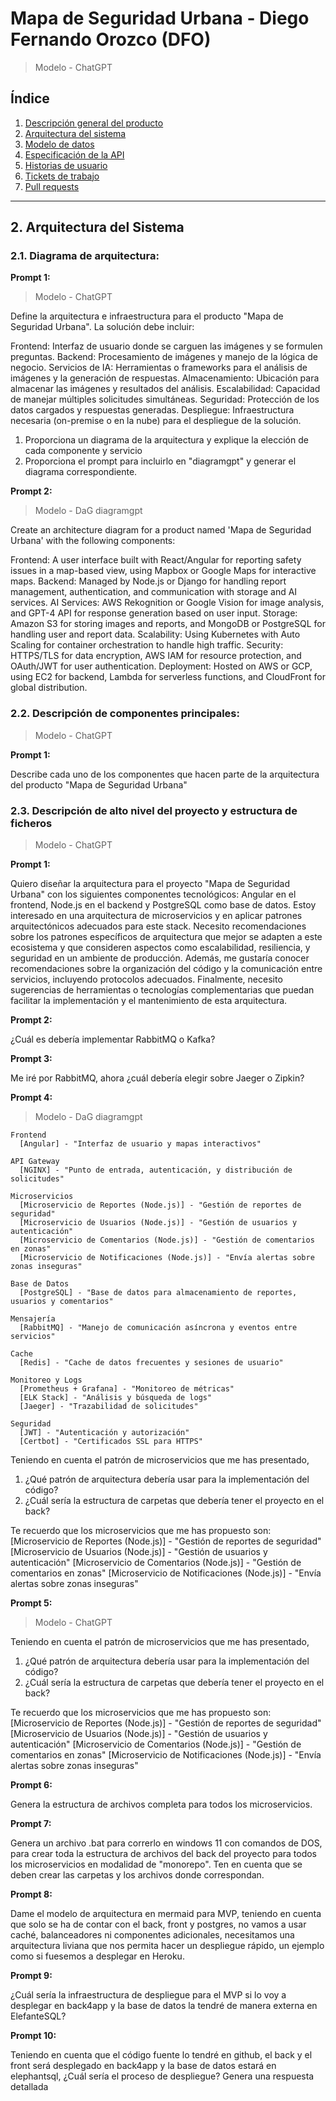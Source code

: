 # Mapa de Seguridad Urbana - Diego Fernando Orozco (DFO)
> Modelo - ChatGPT

## Índice

1. [Descripción general del producto](prompts-descripcion.md#1-descripción-general-del-producto)
2. [Arquitectura del sistema](prompts-arquitectura.md#2-arquitectura-del-sistema)
3. [Modelo de datos](prompts-modelo-datos.md#3-modelo-de-datos)
4. [Especificación de la API](#4-especificación-de-la-api)
5. [Historias de usuario](#5-historias-de-usuario)
6. [Tickets de trabajo](#6-tickets-de-trabajo)
7. [Pull requests](#7-pull-requests)

---

## 2. Arquitectura del Sistema

### **2.1. Diagrama de arquitectura:**

**Prompt 1:**

> Modelo - ChatGPT

Define la arquitectura e infraestructura para el producto "Mapa de Seguridad Urbana". La solución debe incluir:

Frontend: Interfaz de usuario donde se carguen las imágenes y se formulen preguntas.
Backend: Procesamiento de imágenes y manejo de la lógica de negocio.
Servicios de IA: Herramientas o frameworks para el análisis de imágenes y la generación de respuestas.
Almacenamiento: Ubicación para almacenar las imágenes y resultados del análisis.
Escalabilidad: Capacidad de manejar múltiples solicitudes simultáneas.
Seguridad: Protección de los datos cargados y respuestas generadas.
Despliegue: Infraestructura necesaria (on-premise o en la nube) para el despliegue de la solución.

1. Proporciona un diagrama de la arquitectura y explique la elección de cada componente y servicio
2. Proporciona el prompt para incluirlo en "diagramgpt" y generar el diagrama correspondiente. 

**Prompt 2:**
> Modelo - DaG diagramgpt

Create an architecture diagram for a product named 'Mapa de Seguridad Urbana' with the following components:

Frontend: A user interface built with React/Angular for reporting safety issues in a map-based view, using Mapbox or Google Maps for interactive maps.
Backend: Managed by Node.js or Django for handling report management, authentication, and communication with storage and AI services.
AI Services: AWS Rekognition or Google Vision for image analysis, and GPT-4 API for response generation based on user input.
Storage: Amazon S3 for storing images and reports, and MongoDB or PostgreSQL for handling user and report data.
Scalability: Using Kubernetes with Auto Scaling for container orchestration to handle high traffic.
Security: HTTPS/TLS for data encryption, AWS IAM for resource protection, and OAuth/JWT for user authentication.
Deployment: Hosted on AWS or GCP, using EC2 for backend, Lambda for serverless functions, and CloudFront for global distribution.

### **2.2. Descripción de componentes principales:**

> Modelo - ChatGPT

**Prompt 1:**

Describe cada uno de los componentes que hacen parte de la arquitectura del producto "Mapa de Seguridad Urbana"

### **2.3. Descripción de alto nivel del proyecto y estructura de ficheros**

> Modelo - ChatGPT

**Prompt 1:**

Quiero diseñar la arquitectura para el proyecto "Mapa de Seguridad Urbana" con los siguientes componentes tecnológicos: Angular en el frontend, Node.js en el backend y PostgreSQL como base de datos. Estoy interesado en una arquitectura de microservicios y en aplicar patrones arquitectónicos adecuados para este stack. Necesito recomendaciones sobre los patrones específicos de arquitectura que mejor se adapten a este ecosistema y que consideren aspectos como escalabilidad, resiliencia, y seguridad en un ambiente de producción. Además, me gustaría conocer recomendaciones sobre la organización del código y la comunicación entre servicios, incluyendo protocolos adecuados. Finalmente, necesito sugerencias de herramientas o tecnologías complementarias que puedan facilitar la implementación y el mantenimiento de esta arquitectura.

**Prompt 2:**

¿Cuál es debería implementar RabbitMQ o Kafka?

**Prompt 3:**

Me iré por RabbitMQ, ahora ¿cuál debería elegir sobre Jaeger o Zipkin?

**Prompt 4:**

> Modelo - DaG diagramgpt

```
Frontend
  [Angular] - "Interfaz de usuario y mapas interactivos"

API Gateway
  [NGINX] - "Punto de entrada, autenticación, y distribución de solicitudes"

Microservicios
  [Microservicio de Reportes (Node.js)] - "Gestión de reportes de seguridad"
  [Microservicio de Usuarios (Node.js)] - "Gestión de usuarios y autenticación"
  [Microservicio de Comentarios (Node.js)] - "Gestión de comentarios en zonas"
  [Microservicio de Notificaciones (Node.js)] - "Envía alertas sobre zonas inseguras"

Base de Datos
  [PostgreSQL] - "Base de datos para almacenamiento de reportes, usuarios y comentarios"

Mensajería
  [RabbitMQ] - "Manejo de comunicación asíncrona y eventos entre servicios"

Cache
  [Redis] - "Cache de datos frecuentes y sesiones de usuario"

Monitoreo y Logs
  [Prometheus + Grafana] - "Monitoreo de métricas"
  [ELK Stack] - "Análisis y búsqueda de logs"
  [Jaeger] - "Trazabilidad de solicitudes"

Seguridad
  [JWT] - "Autenticación y autorización"
  [Certbot] - "Certificados SSL para HTTPS"
```


Teniendo en cuenta el patrón de microservicios que me has presentado, 
1. ¿Qué patrón de arquitectura debería usar para la implementación del código?
2. ¿Cuál sería la estructura de carpetas que debería tener el proyecto en el back?

Te recuerdo que los microservicios que me has propuesto son:
  [Microservicio de Reportes (Node.js)] - "Gestión de reportes de seguridad"
  [Microservicio de Usuarios (Node.js)] - "Gestión de usuarios y autenticación"
  [Microservicio de Comentarios (Node.js)] - "Gestión de comentarios en zonas"
  [Microservicio de Notificaciones (Node.js)] - "Envía alertas sobre zonas inseguras"

**Prompt 5:**

> Modelo - ChatGPT

Teniendo en cuenta el patrón de microservicios que me has presentado, 
1. ¿Qué patrón de arquitectura debería usar para la implementación del código?
2. ¿Cuál sería la estructura de carpetas que debería tener el proyecto en el back?

Te recuerdo que los microservicios que me has propuesto son:
  [Microservicio de Reportes (Node.js)] - "Gestión de reportes de seguridad"
  [Microservicio de Usuarios (Node.js)] - "Gestión de usuarios y autenticación"
  [Microservicio de Comentarios (Node.js)] - "Gestión de comentarios en zonas"
  [Microservicio de Notificaciones (Node.js)] - "Envía alertas sobre zonas inseguras"

**Prompt 6:**

Genera la estructura de archivos completa para todos los microservicios.

**Prompt 7:**

Genera un archivo .bat para correrlo en windows 11 con comandos de DOS, para crear toda la estructura de archivos del back del proyecto para todos los microservicios en modalidad de "monorepo". Ten en cuenta que se deben crear las carpetas y los archivos donde correspondan.

**Prompt 8:**

Dame el modelo de arquitectura en mermaid para MVP, teniendo en cuenta que solo se ha de contar con el back, front y postgres, no vamos a usar caché, balanceadores ni componentes adicionales, necesitamos una arquitectura liviana que nos permita hacer un despliegue rápido, un ejemplo como si fuesemos a desplegar en Heroku.

**Prompt 9:**

¿Cuál sería la infraestructura de despliegue para el MVP si lo voy a desplegar en back4app y la base de datos la tendré de manera externa en ElefanteSQL?

**Prompt 10:**

Teniendo en cuenta que el código fuente lo tendré en github, el back y el front será desplegado en back4app y la base de datos estará en elephantsql, ¿Cuál sería el proceso de despliegue?
Genera una respuesta detallada